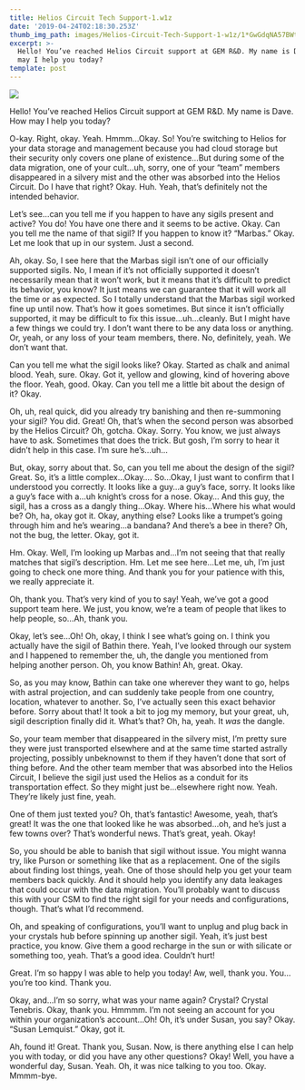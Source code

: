 ```yaml
---
title: Helios Circuit Tech Support-1.w1z
date: '2019-04-24T02:18:30.253Z'
thumb_img_path: images/Helios-Circuit-Tech-Support-1-w1z/1*GwGdqNA57BWtY4TbCklvqw.jpeg
excerpt: >-
  Hello! You’ve reached Helios Circuit support at GEM R&D. My name is Dave. How
  may I help you today?
template: post
---
```

![](/images/Helios-Circuit-Tech-Support-1-w1z/1*GwGdqNA57BWtY4TbCklvqw.jpeg)

Hello! You’ve reached Helios Circuit support at GEM R&D. My name is Dave. How may I help you today?

O-kay. Right, okay. Yeah. Hmmm…Okay. So! You’re switching to Helios for your data storage and management because you had cloud storage but their security only covers one plane of existence…But during some of the data migration, one of your cult…uh, sorry, one of your “team” members disappeared in a silvery mist and the other was absorbed into the Helios Circuit. Do I have that right? Okay. Huh. Yeah, that’s definitely not the intended behavior.

Let’s see…can you tell me if you happen to have any sigils present and active? You do! You have one there and it seems to be active. Okay. Can you tell me the name of that sigil? If you happen to know it? “Marbas.” Okay. Let me look that up in our system. Just a second.

Ah, okay. So, I see here that the Marbas sigil isn’t one of our officially supported sigils. No, I mean if it’s not officially supported it doesn’t necessarily mean that it won’t work, but it means that it’s difficult to predict its behavior, you know? It just means we can guarantee that it will work all the time or as expected. So I totally understand that the Marbas sigil worked fine up until now. That’s how it goes sometimes. But since it isn’t officially supported, it may be difficult to fix this issue…uh…cleanly. But I might have a few things we could try. I don’t want there to be any data loss or anything. Or, yeah, or any loss of your team members, there. No, definitely, yeah. We don’t want that.

Can you tell me what the sigil looks like? Okay. Started as chalk and animal blood. Yeah, sure. Okay. Got it, yellow and glowing, kind of hovering above the floor. Yeah, good. Okay. Can you tell me a little bit about the design of it? Okay.

Oh, uh, real quick, did you already try banishing and then re-summoning your sigil? You did. Great! Oh, that’s when the second person was absorbed by the Helios Circuit? Oh, gotcha. Okay. Sorry. You know, we just always have to ask. Sometimes that does the trick. But gosh, I’m sorry to hear it didn’t help in this case. I’m sure he’s…uh…

But, okay, sorry about that. So, can you tell me about the design of the sigil? Great. So, it’s a little complex…Okay…. So…Okay, I just want to confirm that I understood you correctly. It looks like a guy…a guy’s face, sorry. It looks like a guy’s face with a…uh knight’s cross for a nose. Okay… And this guy, the sigil, has a cross as a dangly thing…Okay. Where his…Where his what would be? Oh, ha, okay got it. Okay, anything else? Looks like a trumpet’s going through him and he’s wearing…a bandana? And there’s a bee in there? Oh, not the bug, the letter. Okay, got it.

Hm. Okay. Well, I’m looking up Marbas and…I’m not seeing that that really matches that sigil’s description. Hm. Let me see here…Let me, uh, I’m just going to check one more thing. And thank you for your patience with this, we really appreciate it.

Oh, thank you. That’s very kind of you to say! Yeah, we’ve got a good support team here. We just, you know, we’re a team of people that likes to help people, so…Ah, thank you.

Okay, let’s see…Oh! Oh, okay, I think I see what’s going on. I think you actually have the sigil of Bathin there. Yeah, I’ve looked through our system and I happened to remember the, uh, the dangle you mentioned from helping another person. Oh, you know Bathin! Ah, great. Okay.

So, as you may know, Bathin can take one wherever they want to go, helps with astral projection, and can suddenly take people from one country, location, whatever to another. So, I’ve actually seen this exact behavior before. Sorry about that! It took a bit to jog my memory, but your great, uh, sigil description finally did it. What’s that? Oh, ha, yeah. It *was* the dangle.

So, your team member that disappeared in the silvery mist, I’m pretty sure they were just transported elsewhere and at the same time started astrally projecting, possibly unbeknownst to them if they haven’t done that sort of thing before. And the other team member that was absorbed into the Helios Circuit, I believe the sigil just used the Helios as a conduit for its transportation effect. So they might just be…elsewhere right now. Yeah. They’re likely just fine, yeah.

One of them just texted you? Oh, that’s fantastic! Awesome, yeah, that’s great! It was the one that looked like he was absorbed…oh, and he’s just a few towns over? That’s wonderful news. That’s great, yeah. Okay!

So, you should be able to banish that sigil without issue. You might wanna try, like Purson or something like that as a replacement. One of the sigils about finding lost things, yeah. One of those should help you get your team members back quickly. And it should help you identify any data leakages that could occur with the data migration. You’ll probably want to discuss this with your CSM to find the right sigil for your needs and configurations, though. That’s what I’d recommend.

Oh, and speaking of configurations, you’ll want to unplug and plug back in your crystals hub before spinning up another sigil. Yeah, it’s just best practice, you know. Give them a good recharge in the sun or with silicate or something too, yeah. That’s a good idea. Couldn’t hurt!

Great. I’m so happy I was able to help you today! Aw, well, thank you. You…you’re too kind. Thank you.

Okay, and…I’m so sorry, what was your name again? Crystal? Crystal Tenebris. Okay, thank you. Hmmmm. I’m not seeing an account for you within your organization’s account…Oh! Oh, it’s under Susan, you say? Okay. “Susan Lemquist.” Okay, got it.

Ah, found it! Great. Thank you, Susan. Now, is there anything else I can help you with today, or did you have any other questions? Okay! Well, you have a wonderful day, Susan. Yeah. Oh, it was nice talking to you too. Okay. Mmmm-bye.
